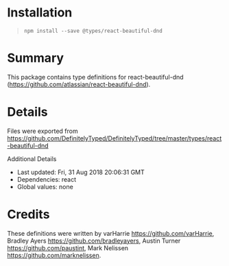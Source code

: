 # Installation
> `npm install --save @types/react-beautiful-dnd`

# Summary
This package contains type definitions for react-beautiful-dnd (https://github.com/atlassian/react-beautiful-dnd).

# Details
Files were exported from https://github.com/DefinitelyTyped/DefinitelyTyped/tree/master/types/react-beautiful-dnd

Additional Details
 * Last updated: Fri, 31 Aug 2018 20:06:31 GMT
 * Dependencies: react
 * Global values: none

# Credits
These definitions were written by varHarrie <https://github.com/varHarrie>, Bradley Ayers <https://github.com/bradleyayers>, Austin Turner <https://github.com/paustint>, Mark Nelissen <https://github.com/marknelissen>.
